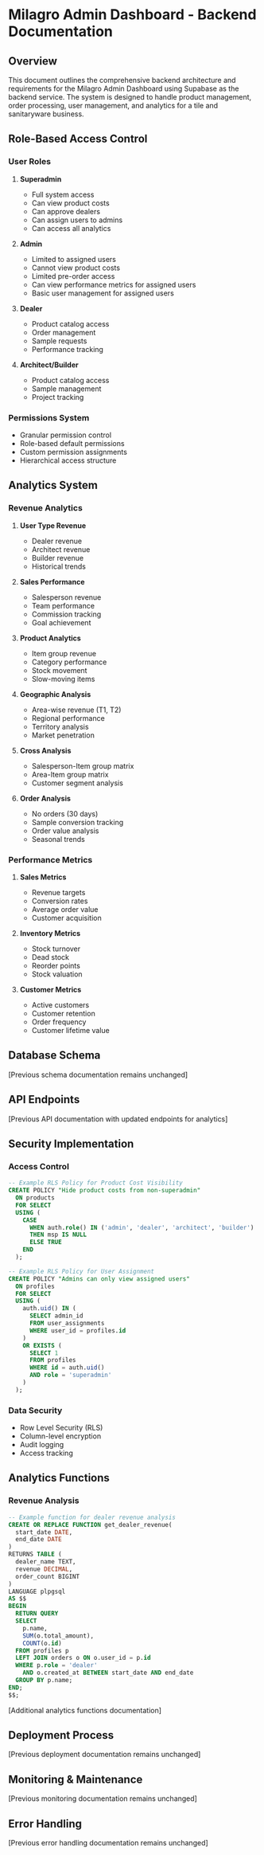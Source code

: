 # Milagro Admin Dashboard - Backend Documentation

## Overview
This document outlines the comprehensive backend architecture and requirements for the Milagro Admin Dashboard using Supabase as the backend service. The system is designed to handle product management, order processing, user management, and analytics for a tile and sanitaryware business.

## Role-Based Access Control

### User Roles
1. **Superadmin**
   - Full system access
   - Can view product costs
   - Can approve dealers
   - Can assign users to admins
   - Can access all analytics

2. **Admin**
   - Limited to assigned users
   - Cannot view product costs
   - Limited pre-order access
   - Can view performance metrics for assigned users
   - Basic user management for assigned users

3. **Dealer**
   - Product catalog access
   - Order management
   - Sample requests
   - Performance tracking

4. **Architect/Builder**
   - Product catalog access
   - Sample management
   - Project tracking

### Permissions System
- Granular permission control
- Role-based default permissions
- Custom permission assignments
- Hierarchical access structure

## Analytics System

### Revenue Analytics
1. **User Type Revenue**
   - Dealer revenue
   - Architect revenue
   - Builder revenue
   - Historical trends

2. **Sales Performance**
   - Salesperson revenue
   - Team performance
   - Commission tracking
   - Goal achievement

3. **Product Analytics**
   - Item group revenue
   - Category performance
   - Stock movement
   - Slow-moving items

4. **Geographic Analysis**
   - Area-wise revenue (T1, T2)
   - Regional performance
   - Territory analysis
   - Market penetration

5. **Cross Analysis**
   - Salesperson-Item group matrix
   - Area-Item group matrix
   - Customer segment analysis

6. **Order Analysis**
   - No orders (30 days)
   - Sample conversion tracking
   - Order value analysis
   - Seasonal trends

### Performance Metrics
1. **Sales Metrics**
   - Revenue targets
   - Conversion rates
   - Average order value
   - Customer acquisition

2. **Inventory Metrics**
   - Stock turnover
   - Dead stock
   - Reorder points
   - Stock valuation

3. **Customer Metrics**
   - Active customers
   - Customer retention
   - Order frequency
   - Customer lifetime value

## Database Schema

[Previous schema documentation remains unchanged]

## API Endpoints

[Previous API documentation with updated endpoints for analytics]

## Security Implementation

### Access Control
```sql
-- Example RLS Policy for Product Cost Visibility
CREATE POLICY "Hide product costs from non-superadmin"
  ON products
  FOR SELECT
  USING (
    CASE 
      WHEN auth.role() IN ('admin', 'dealer', 'architect', 'builder')
      THEN msp IS NULL
      ELSE TRUE
    END
  );

-- Example RLS Policy for User Assignment
CREATE POLICY "Admins can only view assigned users"
  ON profiles
  FOR SELECT
  USING (
    auth.uid() IN (
      SELECT admin_id 
      FROM user_assignments 
      WHERE user_id = profiles.id
    )
    OR EXISTS (
      SELECT 1 
      FROM profiles
      WHERE id = auth.uid() 
      AND role = 'superadmin'
    )
  );
```

### Data Security
- Row Level Security (RLS)
- Column-level encryption
- Audit logging
- Access tracking

## Analytics Functions

### Revenue Analysis
```sql
-- Example function for dealer revenue analysis
CREATE OR REPLACE FUNCTION get_dealer_revenue(
  start_date DATE,
  end_date DATE
)
RETURNS TABLE (
  dealer_name TEXT,
  revenue DECIMAL,
  order_count BIGINT
) 
LANGUAGE plpgsql
AS $$
BEGIN
  RETURN QUERY
  SELECT 
    p.name,
    SUM(o.total_amount),
    COUNT(o.id)
  FROM profiles p
  LEFT JOIN orders o ON o.user_id = p.id
  WHERE p.role = 'dealer'
    AND o.created_at BETWEEN start_date AND end_date
  GROUP BY p.name;
END;
$$;
```

[Additional analytics functions documentation]

## Deployment Process

[Previous deployment documentation remains unchanged]

## Monitoring & Maintenance

[Previous monitoring documentation remains unchanged]

## Error Handling

[Previous error handling documentation remains unchanged]
